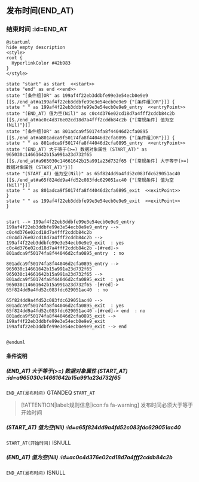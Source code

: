 ## 发布时间(END_AT) <!-- {docsify-ignore-all} -->

   

### 结束时间 :id=END_AT

```plantuml
@startuml
hide empty description
<style>
root {
  HyperlinkColor #42b983
}
</style>

state "start" as start  <<start>>
state "end" as end <<end>>
state "[条件组]OR" as 199af4f22eb3ddbfe99e3e54ecb0e9e9 [[$./end_at#a199af4f22eb3ddbfe99e3e54ecb0e9e9 {"[条件组]OR"}]] {
state " " as 199af4f22eb3ddbfe99e3e54ecb0e9e9_entry  <<entryPoint>>
state "(END_AT) 值为空(Nil)" as c0c4d376e02cd18d7a4fff2cddb84c2b [[$./end_at#ac0c4d376e02cd18d7a4fff2cddb84c2b {"[常规条件] 值为空(Nil)"}]]
state "[条件组]OR" as 801adca9f50174fa8f44046d2cfa0895 [[$./end_at#a801adca9f50174fa8f44046d2cfa0895 {"[条件组]OR"}]] {
state " " as 801adca9f50174fa8f44046d2cfa0895_entry  <<entryPoint>>
state "(END_AT) 大于等于(>=) 数据对象属性 (START_AT)" as 965030c14661642b15a991a23d732f65 [[$./end_at#a965030c14661642b15a991a23d732f65 {"[常规条件] 大于等于(>=) 数据对象属性 (START_AT)"}]]
state "(START_AT) 值为空(Nil)" as 65f824dd9a4fd52c083fdc629051ac40 [[$./end_at#a65f824dd9a4fd52c083fdc629051ac40 {"[常规条件] 值为空(Nil)"}]]
state " " as 801adca9f50174fa8f44046d2cfa0895_exit  <<exitPoint>>
}
state " " as 199af4f22eb3ddbfe99e3e54ecb0e9e9_exit  <<exitPoint>>
}


start --> 199af4f22eb3ddbfe99e3e54ecb0e9e9_entry 
199af4f22eb3ddbfe99e3e54ecb0e9e9_entry --> c0c4d376e02cd18d7a4fff2cddb84c2b 
c0c4d376e02cd18d7a4fff2cddb84c2b --> 199af4f22eb3ddbfe99e3e54ecb0e9e9_exit  : yes
c0c4d376e02cd18d7a4fff2cddb84c2b -[#red]-> 801adca9f50174fa8f44046d2cfa0895_entry  : no

801adca9f50174fa8f44046d2cfa0895_entry --> 965030c14661642b15a991a23d732f65 
965030c14661642b15a991a23d732f65 --> 801adca9f50174fa8f44046d2cfa0895_exit  : yes
965030c14661642b15a991a23d732f65 -[#red]-> 65f824dd9a4fd52c083fdc629051ac40  : no

65f824dd9a4fd52c083fdc629051ac40 --> 801adca9f50174fa8f44046d2cfa0895_exit  : yes
65f824dd9a4fd52c083fdc629051ac40 -[#red]-> end  : no
801adca9f50174fa8f44046d2cfa0895_exit --> 199af4f22eb3ddbfe99e3e54ecb0e9e9_exit 
199af4f22eb3ddbfe99e3e54ecb0e9e9_exit --> end 


@enduml
```

#### 条件说明

##### (END_AT) 大于等于(>=) 数据对象属性 (START_AT) :id=a965030c14661642b15a991a23d732f65



`END_AT(发布时间)` GTANDEQ  `START_AT`

> [!ATTENTION|label:规则信息|icon:fa fa-warning]
> 发布时间必须大于等于开始时间


##### (START_AT) 值为空(Nil) :id=a65f824dd9a4fd52c083fdc629051ac40



`START_AT(开始时间)` ISNULL 

##### (END_AT) 值为空(Nil) :id=ac0c4d376e02cd18d7a4fff2cddb84c2b



`END_AT(发布时间)` ISNULL 






